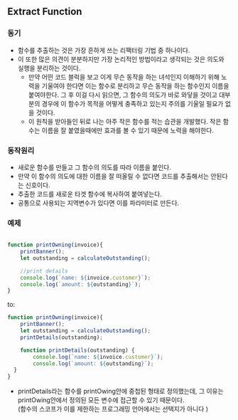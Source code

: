 ## Extract Function

### 동기

- 함수를 추출하는 것은 가장 흔하게 쓰는 리팩터링 기법 중 하나이다.
- 이 또한 많은 의견이 분분하지만 가장 논리적인 방법이라고 생각되는 것은 의도와 실행을 분리하는 것이다.
    - 만약 어떤 코드 블럭을 보고 이게 무슨 동작을 하는 녀석인지 이해하기 위해 노력을 기울여야 한다면 이는 함수로 분리하고 무슨 동작을 하는 함수인지 이름을 붙여야한다. 그 후 이걸 다시 읽으면, 그 함수의 의도가 바로 와닿을 것이고 대부분의 경우에 이 함수가 목적을 어떻게 충족하고 있는지 주의를 기울일 필요가 없을 것이다.
    - 이 원칙을 받아들인 뒤로 나는 아주 작은 함수를 적는 습관을 개발했다.
    작은 함수는 이름을 잘 붙였을때에만 효과를 볼 수 있기 때문에 노력을 해야한다.

### 동작원리

- 새로운 함수를 만들고 그 함수의 의도를 따라 이름을 붙인다.
- 만약 이 함수의 의도에 대한 이름을 잘 떠올릴 수 없다면 코드를 추출해서는 안된다는 신호이다.
- 추출한 코드를 새로운 타겟 함수에 복사하여 붙여넣는다.
- 공통으로 사용되는 지역변수가 있다면 이를 파라미터로 만든다.

### 예제

```jsx
 
function printOwning(invoice){
	printBanner();
	let outstanding = calculateOutstanding();

	//print details
	console.log(`name: ${invoice.customer}`);
	console.log(`amount: ${outstanding}`);
}
```

to:

```jsx
function printOwning(invoice){
	printBanner();
	let outstanding = calculateOutstanding();
	printDetails(outstanding);

	function printDetails(outstanding) {
		console.log(`name: ${invoice.customer}`);
		console.log(`amount: ${outstanding}`);
  }
}
```

- printDetails라는 함수를 printOwing안에 중첩된 형태로 정의했는데, 그 이유는 printOwing안에서 정의된 모든 변수에 접근할 수 있기 때문이다.  
(함수의 스코프가 이를 제한하는 프로그래밍 언어에서는 선택지가 아니다 )
